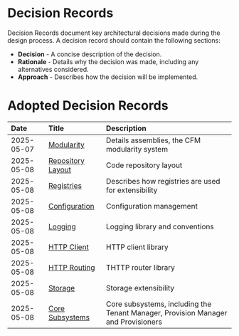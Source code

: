 # Decision Records

Decision Records document key architectural decisions made during the design process. A decision record should contain
the following sections:

* **Decision** - A concise description of the decision.
* **Rationale** - Details why the decision was made, including any alternatives considered.
* **Approach** - Describes how the decision will be implemented.

# Adopted Decision Records

| Date       | Title                                                  | Description                                                                       |
|:-----------|:-------------------------------------------------------|:----------------------------------------------------------------------------------|
| 2025-05-07 | [Modularity](2025-05-07-modularity/README.md)          | Details assemblies, the CFM modularity system                                     |
| 2025-05-08 | [Repository Layout](2025-05-08-01-repo-layout)         | Code repository layout                                                            |
| 2025-05-08 | [Registries](2025-05-08-02-registries/README.md)       | Describes how registries are used for extensibility                               |
| 2025-05-08 | [Configuration](2025-05-08-02-configuration/README.md) | Configuration management                                                          |
| 2025-05-08 | [Logging](2025-05-08-04-logging/README.md)             | Logging library and conventions                                                   |
| 2025-05-08 | [HTTP Client](2025-05-08-06-http-client/README.md)     | HTTP client library                                                               |
| 2025-05-08 | [HTTP Routing](2025-05-08-7-routing/README.md)         | THTTP router library                                                              |
| 2025-05-08 | [Storage](2025-05-08-8-storage)                        | Storage extensibility                                                             |
| 2025-05-08 | [Core Subsystems](2025-05-09-core-subsystems)          | Core subsystems, including the Tenant Manager, Provision Manager and Provisioners |

